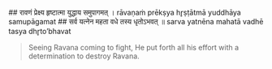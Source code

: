 <section>
<section data-markdown data-audio-src="./audio/adityahridayam/adityahridayam_30.m4a">
## रावणं प्रेक्ष्य हृष्टात्मा युद्धाय समुपागमत् ।
rāvaṇaṁ prēkṣya hr̥ṣṭātmā yuddhāya samupāgamat
## सर्व यत्नेन महता वधे तस्य धृतोऽभवत् ॥
sarva yatnēna mahatā vadhē tasya dhr̥to’bhavat

> Seeing Ravana coming to fight, He put forth all his effort with a determination to destroy Ravana.
<!--
Having heard this, that great warrior Raghava, feeling greatly delighted, became free from anguish. The lustrous Lord Rāma obeyed the sayings of sage Agastya with great happiness. With a composed mind, he retained this hymn in his memory, ready to chant the Ādityahrudyam. Having performed Acamanam (sipping water thrice) and being purified, Rāma gazing at the sun with devotion, recited the hymn Ādityahrudyam thrice, then that great hero Rāghava was thrilled and lifted his bow.

Lord Rama thus cheered, seeing Ravana coming to fight, put forth all his effort with a determination to kill him. (Ravana) 
-->
</section>
</section>
